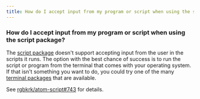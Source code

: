 ```yaml
---
title: How do I accept input from my program or script when using the script package?
---
```


### How do I accept input from my program or script when using the script package?

The [script package](https://atom.io/packages/script) doesn't support accepting input from the user in the scripts it runs. The option with the best chance of success is to run the script or program from the terminal that comes with your operating system. If that isn't something you want to do, you could try one of the many [terminal packages](https://atom.io/packages/search?q=terminal) that are available.

See [rgbkrk/atom-script#743](https://github.com/rgbkrk/atom-script/issues/743) for details.
